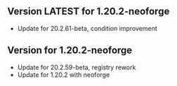 ## Version LATEST for 1.20.2-neoforge

* Update for 20.2.61-beta, condition improvement

## Version for 1.20.2-neoforge

* Update for 20.2.59-beta, registry rework
* Update for 1.20.2 with neoforge
